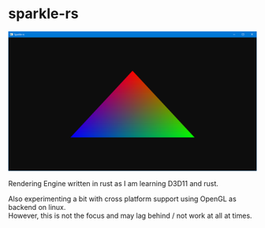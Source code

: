 # sparkle-rs  

![](triangle.png)  

Rendering Engine written in rust as I am learning D3D11 and rust.  

Also experimenting a bit with cross platform support using OpenGL as backend on linux.  
However, this is not the focus and may lag behind / not work at all at times.

